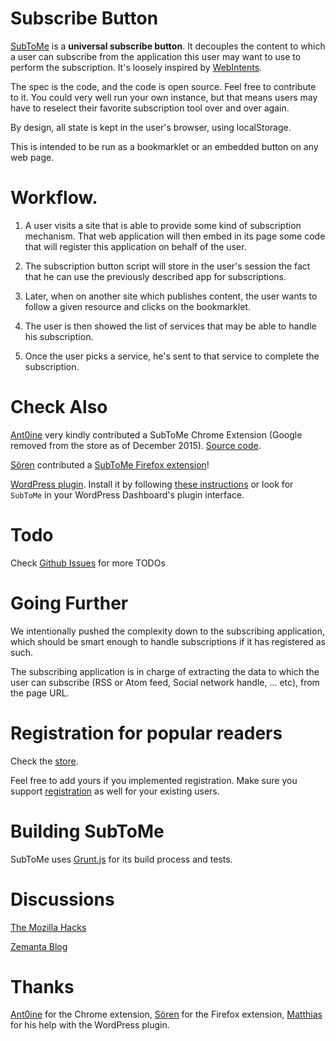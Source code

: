 Subscribe Button
================

[SubToMe](https://www.subtome.com/) is a **universal subscribe button**.
It decouples the content to which a user can subscribe from the application this user may want to use to perform the subscription.
It's loosely inspired by [WebIntents](http://webintents.org/).

The spec is the code, and the code is open source. Feel free to contribute to it. You could very well run your own instance, but that means users may have to reselect their favorite subscription tool over and over again.

By design, all state is kept in the user's browser, using localStorage.

This is intended to be run as a bookmarklet or an embedded button on any web page.

# Workflow.

1. A user visits a site that is able to provide some kind of subscription mechanism. That web application will then embed in its page some code that will register this application on behalf of the user.

2. The subscription button script will store in the user's session the fact that he can use the previously described app for subscriptions.

3. Later, when on another site which publishes content, the user wants to follow a given resource and clicks on the bookmarklet.

4. The user is then showed the list of services that may be able to handle his subscription.

5. Once the user picks a service, he's sent to that service to complete the subscription.

Check Also
==========

[Ant0ine](http://blog.ant0ine.com/) very kindly contributed a SubToMe Chrome Extension (Google removed from the store as of December 2015). [Source code](https://github.com/ant0ine/subtome-chrome-extension).

[Sören](http://www.soeren-hentzschel.at/) contributed a [SubToMe Firefox extension](https://addons.mozilla.org/en-US/firefox/addon/subtome-subscribe-button/)!

[WordPress plugin](http://wordpress.org/extend/plugins/subtome/). Install it by following [these instructions](http://wordpress.org/extend/plugins/subtome/installation/) or look for `SubToMe` in your WordPress Dashboard's plugin interface.

Todo
====

Check [Github Issues](https://github.com/superfeedr/subtome/issues) for more TODOs

Going Further
=============

We intentionally pushed the complexity down to the subscribing application, which should be smart enough to handle subscriptions if it has registered as such.

The subscribing application is in charge of extracting the data to which the user can subscribe (RSS or Atom feed, Social network handle, ... etc), from the page URL.

Registration for popular readers
================================

Check the [store](https://www.subtome.com/#/store).

Feel free to add yours if you implemented registration. Make sure you support [registration](http://docs.subtome.com/developers/)
as well for your existing users.

Building SubToMe
================

SubToMe uses [Grunt.js](http://gruntjs.com/) for its build process and tests.


Discussions
===========

[The Mozilla Hacks](https://hacks.mozilla.org/2013/02/subtome-a-better-subscribe-button/)

[Zemanta Blog](http://www.zemanta.com/blog/get-more-subscribers-simply/)

Thanks
======
[Ant0ine](http://blog.ant0ine.com/) for the Chrome extension, [Sören](http://www.soeren-hentzschel.at/) for the Firefox extension, [Matthias](http://notizblog.org/) for his help with the WordPress plugin.

